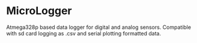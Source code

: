 # MicroLogger
Atmega328p based data logger for digital and analog sensors. Compatible with sd card logging as .csv and serial plotting formatted data.
